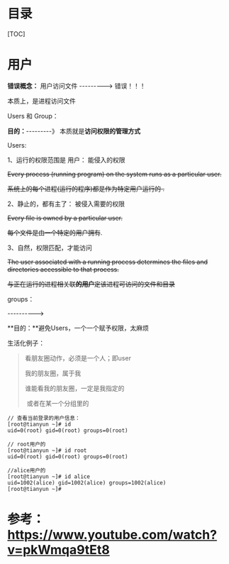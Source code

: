 

# 目录



[TOC]



# 用户



**错误概念：** 用户访问文件 ---------> 错误！！！

 本质上，是进程访问文件







Users 和 Group：

**目的：**---------》 本质就是**访问权限的管理方式**



Users: 

1、运行的权限范围是 用户： 能侵入的权限

~~Every process (running program) on the system runs as a particular user.~~

~~系统上的每个进程(运行的程序)都是作为特定用户运行的 .~~



2、静止的，都有主了： 被侵入需要的权限

~~Every file is owned by a particular user.~~

~~每个文件是由一个特定的用户拥有~~. 



3、自然，权限匹配，才能访问

~~The user associated with a running process determines the files and directories accessible to that process.~~

~~与正在运行的进程相关联**的用户**定该进程可访问的文件和目录~~





groups：

----------> 

**目的：**避免Users，一个一个赋予权限，太麻烦





生活化例子：

> 看朋友圈动作，必须是一个人；即user
>
> 我的朋友圈，属于我
>
> 谁能看我的朋友圈，一定是我指定的
>
> ​                   或者在某一个分组里的







```
// 查看当前登录的用户信息：
[root@tianyun ~]# id
uid=0(root) gid=0(root) groups=0(root)

// root用户的
[root@tianyun ~]# id root
uid=0(root) gid=0(root) groups=0(root)

//alice用户的
[root@tianyun ~]# id alice
uid=1002(alice) gid=1002(alice) groups=1002(alice)
[root@tianyun ~]#
```



# 参考： https://www.youtube.com/watch?v=pkWmqa9tEt8